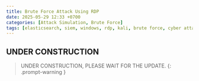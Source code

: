 ```yaml
---
title: Brute Force Attack Using RDP
date: 2025-05-29 12:33 +0700
categories: [Attack Simulation, Brute Force]
tags: [elasticsearch, siem, windows, rdp, kali, brute force, cyber attack, endpoint, logs]
---
```


## UNDER CONSTRUCTION

> UNDER CONSTRUCTION, PLEASE WAIT FOR THE UPDATE.
{: .prompt-warning }